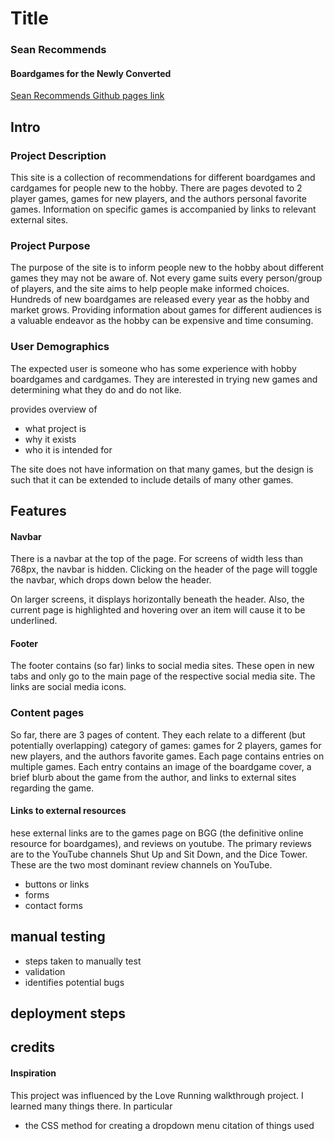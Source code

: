 # Title
### Sean Recommends
#### Boardgames for the Newly Converted
[Sean Recommends Github pages link](https://smtilson.github.io/pp1-boardgames/index.html)

## Intro
### Project Description
This site is a collection of recommendations for different boardgames and cardgames for people new to the hobby. There are pages devoted to 2 player games, games for new players, and the authors personal favorite games. Information on specific games is accompanied by links to relevant external sites. 
<!-- the below feaeture has not let been added. It will likely be the last feature, if at all.
There is also a page of links to external resources relevant to the hobby.
-->
### Project Purpose
The purpose of the site is to inform people new to the hobby about different games they may not be aware of. Not every game suits every person/group of players, and the site aims to help people make informed choices. Hundreds of new boardgames are released every year as the hobby and market grows. Providing information about games for different audiences is a valuable endeavor as the hobby can be expensive and time consuming.

### User Demographics
The expected user is someone who has some experience with hobby boardgames and cardgames. They are interested in trying new games and determining what they do and do not like.

provides overview of
- what project is
- why it exists
- who it is intended for

The site does not have information on that many games, but the design is such that it can be extended to include details of many other games.

## Features
#### Navbar
There is a navbar at the top of the page. For screens of width less than 768px, the navbar is hidden. Clicking on the header of the page will toggle the navbar, which drops down below the header.

On larger screens, it displays horizontally beneath the header. Also, the current page is highlighted and hovering over an item will cause it to be underlined.

#### Footer
The footer contains (so far) links to social media sites. These open in new tabs and only go to the main page of the respective social media site. The links are social media icons.

### Content pages
So far, there are 3 pages of content. They each relate to a different (but potentially overlapping) category of games: games for 2 players, games for new players, and the authors favorite games. Each page contains entries on multiple games. Each entry contains an image of the boardgame cover, a brief blurb about the game from the author, and links to external sites regarding the game.

#### Links to external resources
hese external links are to the games page on BGG (the definitive online resource for boardgames), and reviews on youtube. The primary reviews are to the YouTube channels Shut Up and Sit Down, and the Dice Tower. These are the two most dominant review channels on YouTube.

- buttons or links
- forms
- contact forms


## manual testing
- steps taken to manually test
- validation
- identifies potential bugs

## deployment steps
## credits

#### Inspiration
This project was influenced by the Love Running walkthrough project. I learned many things there.
In particular
- the CSS method for creating a dropdown menu
citation of things used

